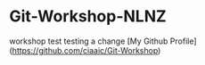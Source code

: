 # Git-Workshop-NLNZ
workshop test
testing a change
[My Github Profile]
(https://github.com/ciaaic/Git-Workshop)

